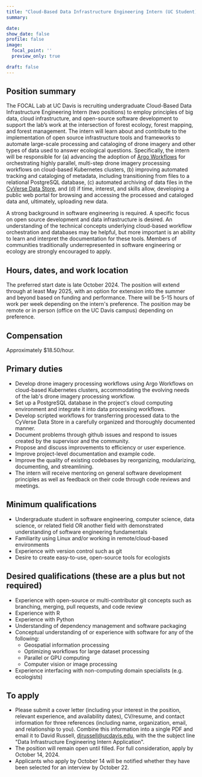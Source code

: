 ```yaml
---
title: "Cloud-Based Data Infrastructure Engineering Intern (UC Student)"
summary: 

date:
show_date: false
profile: false
image:
  focal_point: ''
  preview_only: true

draft: false
---
```



## Position summary
The FOCAL Lab at UC Davis is recruiting undergraduate Cloud-Based Data Infrastructure Engineering Intern (two positions) to employ principles of big data, cloud infrastructure, and open-source software development to support the lab’s work at the intersection of forest ecology, forest mapping, and forest management. The intern will learn about and contribute to the implementation of open source infrastructure tools and frameworks to automate large-scale processing and cataloging of drone imagery and other types of data used to answer ecological questions. Specifically, the intern will be responsible for (a) advancing the adoption of [Argo Workflows](https://argoproj.github.io/workflows/) for orchestrating highly parallel, multi-step drone imagery processing workflows on cloud-based Kubernetes clusters, (b) improving automated tracking and cataloging of metadata, including transitioning from files to a relational PostgreSQL database, (c) automated archiving of data files in the [CyVerse Data Store](https://cyverse.org/data-store), and (d) if time, interest, and skills allow, developing a public web portal for browsing and accessing the processed and cataloged data and, ultimately, uploading new data.

A strong background in software engineering is required. A specific focus on open source development and data infrastructure is desired. An understanding of the technical concepts underlying cloud-based workflow orchestration and databases may be helpful, but more important is an ability to learn and interpret the documentation for these tools. Members of communities traditionally underrepresented in software engineering or ecology are strongly encouraged to apply.

## Hours, dates, and work location
The preferred start date is late October 2024. The position will extend through at least May 2025, with an option for extension into the summer and beyond based on funding and performance. There will be 5-15 hours of work per week depending on the intern's preference. The position may be remote or in person (office on the UC Davis campus) depending on preference.

## Compensation
Approximately $18.50/hour.

## Primary duties
* Develop drone imagery processing workflows using Argo Workflows on cloud-based Kubernetes clusters, accommodating the evolving needs of the lab's drone imagery processing workflow.
* Set up a PostgreSQL database in the project's cloud computing environment and integrate it into data processing workflows.
* Develop scripted workflows for transferring processed data to the CyVerse Data Store in a carefully organized and thoroughly documented manner.
* Document problems through github issues and respond to issues created by the supervisor and the community.
* Propose and discuss improvements to efficiency or user experience.
* Improve project-level documentation and example code.
* Improve the quality of existing codebases by reorganizing, modularizing, documenting, and streamlining.
* The intern will receive mentoring on general software development principles as well as feedback on their code through code reviews and meetings.

## Minimum qualifications
* Undergraduate student in software engineering, computer science, data science, or related field OR another field with demonstrated understanding of software engineering fundamentals
* Familiarity using Linux and/or working in remote/cloud-based environments
* Experience with version control such as git
* Desire to create easy-to-use, open-source tools for ecologists

## Desired qualifications (these are a plus but not required)
* Experience with open-source or multi-contributor git concepts such as branching, merging, pull requests, and code review
* Experience with R
* Experience with Python
* Understanding of dependency management and software packaging
* Conceptual understanding of or experience with software for any of the following:
  * Geospatial information processing
  * Optimizing workflows for large dataset processing
  * Parallel or GPU computing
  * Computer vision or image processing
* Experience interfacing with non-computing domain specialists (e.g. ecologists)

## To apply
* Please submit a cover letter (including your interest in the position, relevant experience, and availability dates), CV/resume, and contact information for three references (including name, organization, email, and relationship to you). Combine this information into a single PDF and email it to David Russell, [djrussell@ucdavis.edu](mailto:djrussell@ucdavis.edu), with the the subject line "Data Infrastructure Engineering Intern Application".
* The position will remain open until filled. For full consideration, apply by October 14, 2024.
* Applicants who apply by October 14 will be notified whether they have been selected for an interview by October 22.
